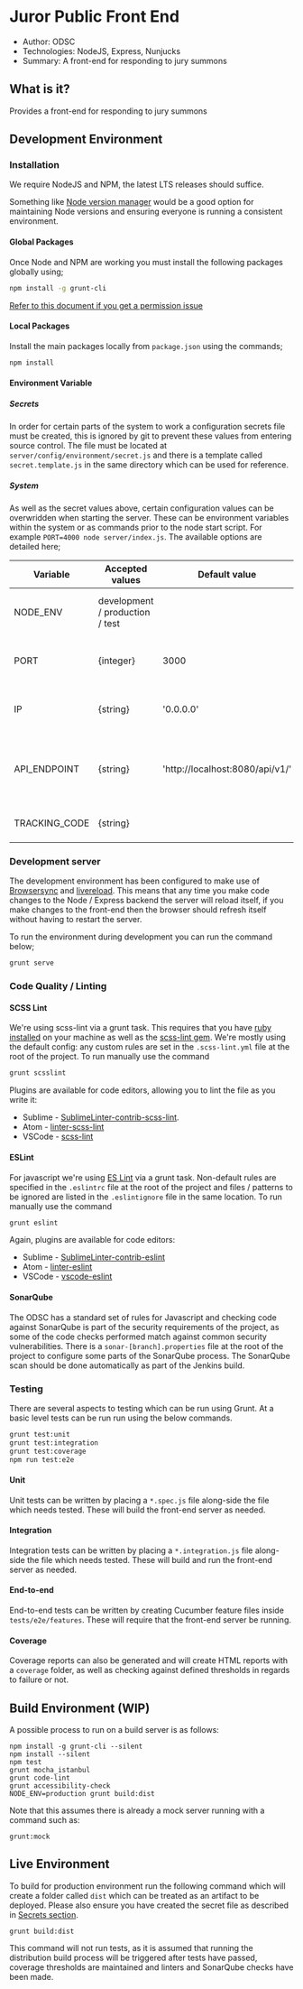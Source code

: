 Juror Public Front End
===================
- Author: ODSC
- Technologies: NodeJS, Express, Nunjucks
- Summary: A front-end for responding to jury summons

## What is it?
Provides a front-end for responding to jury summons




## Development Environment

### Installation
We require NodeJS and NPM, the latest LTS releases should suffice.

Something like [Node version manager](https://github.com/creationix/nvm) would be a good option for maintaining Node versions and ensuring everyone is running a consistent environment.

#### Global Packages
Once Node and NPM are working you must install the following packages globally using;

```bash
npm install -g grunt-cli
```

[Refer to this document if you get a permission issue](https://docs.npmjs.com/getting-started/fixing-npm-permissions)

#### Local Packages
Install the main packages locally from `package.json` using the commands;
```bash
npm install
```


#### Environment Variable
##### <a name="environment_secrets"></a>Secrets
In order for certain parts of the system to work a configuration secrets file must be created, this is ignored by git
to prevent these values from entering source control. The file must be located at `server/config/environment/secret.js` and there is a template called `secret.template.js` in the same directory which can be used for reference.

##### System
As well as the secret values above, certain configuration values can be overwridden when starting the server. These can be environment variables within the system or as commands prior to the node start script. For example `PORT=4000 node server/index.js`. The available options are detailed here;

| Variable      | Accepted values                 | Default value                   | Description                                                 |
| ------------- | ------------------------------- | ------------------------------- | ----------------------------------------------------------- |
| NODE_ENV      | development / production / test |                                 | What environment we are building                            |
| PORT          | {integer}                       | 3000                            | The TCP port the server will bind to                        |
| IP            | {string}                        | '0.0.0.0'                       | The IP address the server will bind to                      |
| API_ENDPOINT  | {string}                        | 'http://localhost:8080/api/v1/' | The full Url to the back-end, including the version prefix  |
| TRACKING_CODE | {string}                        |                                 | The code for analytics tracking                             |


### Development server
The development environment has been configured to make use of [Browsersync](https://www.browsersync.io) and [livereload](https://github.com/gruntjs/grunt-contrib-watch#optionslivereload). This means that any time you make code changes to the Node / Express backend the server will reload itself, if you make changes to the front-end then the browser should refresh itself without having to restart the server.

To run the environment during development you can run the command below;

```bash
grunt serve
```


### Code Quality / Linting
#### SCSS Lint
We're using scss-lint via a grunt task. This requires that you have [ruby installed](https://www.digitalocean.com/community/tutorials/how-to-install-ruby-on-rails-with-rbenv-on-ubuntu-14-04) on your machine as well as the [scss-lint gem](https://github.com/brigade/scss-lint#installation). We're mostly using the default config: any custom rules are set in the `.scss-lint.yml` file at the root of the project. To run manually use the command

```bash
grunt scsslint
```

Plugins are available for code editors, allowing you to lint the file as you write it:

* Sublime - [SublimeLinter-contrib-scss-lint](https://packagecontrol.io/packages/SublimeLinter-contrib-scss-lint).
* Atom - [linter-scss-lint](https://atom.io/packages/linter-scss-lint)
* VSCode - [scss-lint](https://marketplace.visualstudio.com/items?itemName=adamwalzer.scss-lint)


#### ESLint
For javascript we're using [ES Lint](http://eslint.org/) via a grunt task. Non-default rules are specified in the `.eslintrc` file at the root of the project and files / patterns to be ignored are listed in the `.eslintignore` file in the same location. To run manually use the command

```bash
grunt eslint
```

Again, plugins are available for code editors:

* Sublime - [SublimeLinter-contrib-eslint](https://packagecontrol.io/packages/SublimeLinter-contrib-eslint)
* Atom - [linter-eslint](https://github.com/AtomLinter/linter-eslint)
* VSCode - [vscode-eslint](https://marketplace.visualstudio.com/items?itemName=dbaeumer.vscode-eslint)


#### SonarQube
The ODSC has a standard set of rules for Javascript and checking code against SonarQube is part of the security requirements of the project, as some of the code checks performed match against common security vulnerabilities. There is a `sonar-[branch].properties` file at the root of the project to configure some parts of the SonarQube process. The SonarQube scan should be done automatically as part of the Jenkins build.




### Testing
There are several aspects to testing which can be run using Grunt. At a basic level tests can be run run using the below commands.
```bash
grunt test:unit
grunt test:integration
grunt test:coverage
npm run test:e2e
```

#### Unit
Unit tests can be written by placing a `*.spec.js` file along-side the file which needs tested. These will build the front-end server as needed.

#### Integration
Integration tests can be written by placing a `*.integration.js` file along-side the file which needs tested. These will build and run the front-end server as needed.

#### End-to-end
End-to-end tests can be written by creating Cucumber feature files inside `tests/e2e/features`. These will require that the front-end server be running.

#### Coverage
Coverage reports can also be generated and will create HTML reports with a `coverage` folder, as well as checking against defined thresholds in regards to failure or not.




## Build Environment (WIP)
A possible process to run on a build server is as follows:
```
npm install -g grunt-cli --silent
npm install --silent
npm test
grunt mocha_istanbul
grunt code-lint
grunt accessibility-check
NODE_ENV=production grunt build:dist
```

Note that this assumes there is already a mock server running with a command such as:
```
grunt:mock
```




## Live Environment
To build for production environment run the following command which will create a folder called `dist` which can be
treated as an artifact to be deployed. Please also ensure you have created the secret file as described in [Secrets section](#environment_secrets).
```
grunt build:dist
```

This command will not run tests, as it is assumed that running the distribution build process will be triggered after tests have passed, coverage thresholds are maintained and linters and SonarQube checks have been made.
